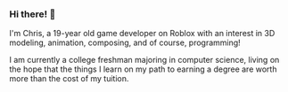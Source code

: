 ### Hi there! 👋
I'm Chris, a 19-year old game developer on Roblox with an interest in 3D modeling, animation, composing, and of course, programming!

I am currently a college freshman majoring in computer science, living on the hope that the things I learn on my path to earning a degree are worth more than the cost of my tuition.

<!--
**Shamplify/Shamplify** is a ✨ _special_ ✨ repository because its `README.md` (this file) appears on your GitHub profile.

Here are some ideas to get you started:

- 🔭 I’m currently working on ...
- 🌱 I’m currently learning ...
- 👯 I’m looking to collaborate on ...
- 🤔 I’m looking for help with ...
- 💬 Ask me about ...
- 📫 How to reach me: ...
- 😄 Pronouns: ...
- ⚡ Fun fact: ...
-->

